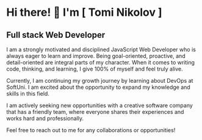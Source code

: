 # Hi there! 👋 I'm [ Tomi Nikolov ]

## Full stack Web Developer 

I am a strongly motivated and disciplined JavaScript Web Developer who is always eager to learn and improve. Being goal-oriented, proactive, and detail-oriented are integral parts of my character. When it comes to writing code, thinking, and learning, I give 100% of myself and feel truly alive.

Currently, I am continuing my growth journey by learning about DevOps at SoftUni. I am excited about the opportunity to expand my knowledge and skills in this field.

I am actively seeking new opportunities with a creative software company that has a friendly team, where everyone shares their experiences and works hard and professionally.

Feel free to reach out to me for any collaborations or opportunities!

